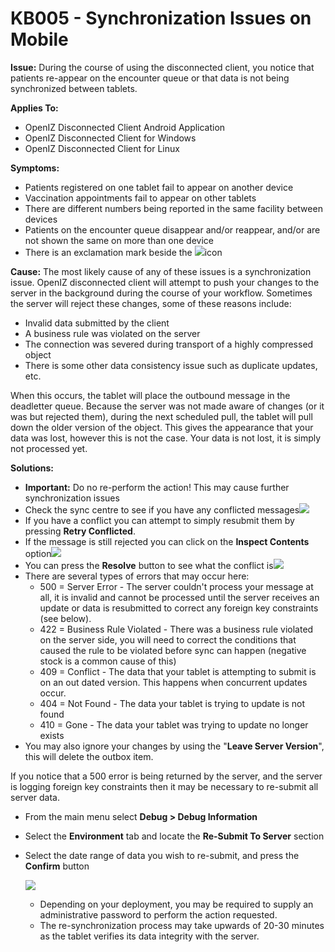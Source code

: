 # KB005 - Synchronization Issues on Mobile

**Issue:** During the course of using the disconnected client, you notice that patients re-appear on the encounter queue or that data is not being synchronized between tablets.

**Applies To:** 

* OpenIZ Disconnected Client Android Application
* OpenIZ Disconnected Client for Windows
* OpenIZ Disconnected Client for Linux

**Symptoms:**

* Patients registered on one tablet fail to appear on another device
* Vaccination appointments fail to appear on other tablets
* There are different numbers being reported in the same facility between devices
* Patients on the encounter queue disappear and/or reappear, and/or are not shown the same on more than one device
* There is an exclamation mark beside the ![](../.gitbook/assets/common-syncicon.png)icon

**Cause:** The most likely cause of any of these issues is a synchronization issue. OpenIZ disconnected client will attempt to push your changes to the server in the background during the course of your workflow. Sometimes the server will reject these changes, some of these reasons include:

* Invalid data submitted by the client
* A business rule was violated on the server 
* The connection was severed during transport of a highly compressed object
* There is some other data consistency issue such as duplicate updates, etc.

When this occurs, the tablet will place the outbound message in the deadletter queue. Because the server was not made aware of changes \(or it was but rejected them\), during the next scheduled pull, the tablet will pull down the older version of the object. This gives the appearance that your data was lost, however this is not the case. Your data is not lost, it is simply not processed yet.

**Solutions:**

* **Important:** Do no re-perform the action! This may cause further synchronization issues
* Check the sync centre to see if you have any conflicted messages![](../.gitbook/assets/kb005-syncentreconfirm.png)
* If you have a conflict you can attempt to simply resubmit them by pressing **Retry Conflicted**. 
* If the message is still rejected you can click on the **Inspect Contents** option![](../.gitbook/assets/kb005-inspect-contents.png)
* You can press the **Resolve** button to see what the conflict is![](../.gitbook/assets/kb005-resolve-issue.png)
* There are several types of errors that may occur here:
  * 500 = Server Error - The server couldn't process your message at all, it is invalid and cannot be processed until the server receives an update or data is resubmitted to correct any foreign key constraints \(see below\).
  * 422 = Business Rule Violated - There was a business rule violated on the server side, you will need to correct the conditions that caused the rule to be violated before sync can happen \(negative stock is a common cause of this\)
  * 409 = Conflict - The data that your tablet is attempting to submit is on an out dated version. This happens when concurrent updates occur.
  * 404 = Not Found - The data your tablet is trying to update is not found
  * 410 = Gone - The data your tablet was trying to update no longer exists
* You may also ignore your changes by using the "**Leave Server Version**", this will delete the outbox item.

If you notice that a 500 error is being returned by the server, and the server is logging foreign key constraints then it may be necessary to re-submit all server data.

* From the main menu select **Debug &gt; Debug Information**
* Select the **Environment** tab and locate the **Re-Submit To Server** section
* Select the date range of data you wish to re-submit, and press the **Confirm** button

  ![](../.gitbook/assets/kb005-resubmit.png)

  * Depending on your deployment, you may be required to supply an administrative password to perform the action requested.
  * The re-synchronization process may take upwards of 20-30 minutes as the tablet verifies its data integrity with the server. 

